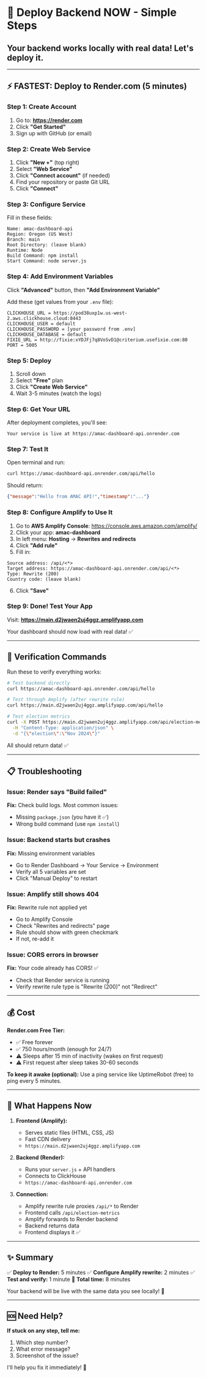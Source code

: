 # 🚀 Deploy Backend NOW - Simple Steps

## Your backend works locally with real data! Let's deploy it.

---

## ⚡ FASTEST: Deploy to Render.com (5 minutes)

### Step 1: Create Account

1. Go to: **https://render.com**
2. Click **"Get Started"**
3. Sign up with GitHub (or email)

### Step 2: Create Web Service

1. Click **"New +"** (top right)
2. Select **"Web Service"**
3. Click **"Connect account"** (if needed)
4. Find your repository or paste Git URL
5. Click **"Connect"**

### Step 3: Configure Service

Fill in these fields:

```
Name: amac-dashboard-api
Region: Oregon (US West)
Branch: main
Root Directory: (leave blank)
Runtime: Node
Build Command: npm install
Start Command: node server.js
```

### Step 4: Add Environment Variables

Click **"Advanced"** button, then **"Add Environment Variable"**

Add these (get values from your `.env` file):

```
CLICKHOUSE_URL = https://pod38uxp1w.us-west-2.aws.clickhouse.cloud:8443
CLICKHOUSE_USER = default
CLICKHOUSE_PASSWORD = [your password from .env]
CLICKHOUSE_DATABASE = default
FIXIE_URL = http://fixie:xYDJFj7q8VoSvD1@criterium.usefixie.com:80
PORT = 5005
```

### Step 5: Deploy

1. Scroll down
2. Select **"Free"** plan
3. Click **"Create Web Service"**
4. Wait 3-5 minutes (watch the logs)

### Step 6: Get Your URL

After deployment completes, you'll see:

```
Your service is live at https://amac-dashboard-api.onrender.com
```

### Step 7: Test It

Open terminal and run:

```bash
curl https://amac-dashboard-api.onrender.com/api/hello
```

Should return:
```json
{"message":"Hello from AMAC API!","timestamp":"..."}
```

### Step 8: Configure Amplify to Use It

1. Go to **AWS Amplify Console**: https://console.aws.amazon.com/amplify/
2. Click your app: **amac-dashboard**
3. In left menu: **Hosting** → **Rewrites and redirects**
4. Click **"Add rule"**
5. Fill in:

```
Source address: /api/<*>
Target address: https://amac-dashboard-api.onrender.com/api/<*>
Type: Rewrite (200)
Country code: (leave blank)
```

6. Click **"Save"**

### Step 9: Done! Test Your App

Visit: **https://main.d2jwaen2uj4ggz.amplifyapp.com**

Your dashboard should now load with real data! ✅

---

## 🧪 Verification Commands

Run these to verify everything works:

```bash
# Test backend directly
curl https://amac-dashboard-api.onrender.com/api/hello

# Test through Amplify (after rewrite rule)
curl https://main.d2jwaen2uj4ggz.amplifyapp.com/api/hello

# Test election metrics
curl -X POST https://main.d2jwaen2uj4ggz.amplifyapp.com/api/election-metrics \
  -H "Content-Type: application/json" \
  -d "{\"election\":\"Nov 2024\"}"
```

All should return data! ✅

---

## 📋 Troubleshooting

### Issue: Render says "Build failed"

**Fix:** Check build logs. Most common issues:
- Missing `package.json` (you have it ✅)
- Wrong build command (use `npm install`)

### Issue: Backend starts but crashes

**Fix:** Missing environment variables
- Go to Render Dashboard → Your Service → Environment
- Verify all 5 variables are set
- Click "Manual Deploy" to restart

### Issue: Amplify still shows 404

**Fix:** Rewrite rule not applied yet
- Go to Amplify Console
- Check "Rewrites and redirects" page
- Rule should show with green checkmark
- If not, re-add it

### Issue: CORS errors in browser

**Fix:** Your code already has CORS! ✅
- Check that Render service is running
- Verify rewrite rule type is "Rewrite (200)" not "Redirect"

---

## 💰 Cost

**Render.com Free Tier:**
- ✅ Free forever
- ✅ 750 hours/month (enough for 24/7)
- ⚠️ Sleeps after 15 min of inactivity (wakes on first request)
- ⚠️ First request after sleep takes 30-60 seconds

**To keep it awake (optional):**
Use a ping service like UptimeRobot (free) to ping every 5 minutes.

---

## 🎯 What Happens Now

1. **Frontend (Amplify):**
   - Serves static files (HTML, CSS, JS)
   - Fast CDN delivery
   - `https://main.d2jwaen2uj4ggz.amplifyapp.com`

2. **Backend (Render):**
   - Runs your `server.js` + API handlers
   - Connects to ClickHouse
   - `https://amac-dashboard-api.onrender.com`

3. **Connection:**
   - Amplify rewrite rule proxies `/api/*` to Render
   - Frontend calls `/api/election-metrics`
   - Amplify forwards to Render backend
   - Backend returns data
   - Frontend displays it ✅

---

## ✨ Summary

✅ **Deploy to Render:** 5 minutes
✅ **Configure Amplify rewrite:** 2 minutes
✅ **Test and verify:** 1 minute
🎉 **Total time:** 8 minutes

Your backend will be live with the same data you see locally! 🚀

---

## 🆘 Need Help?

**If stuck on any step, tell me:**
1. Which step number?
2. What error message?
3. Screenshot of the issue?

I'll help you fix it immediately! 💪

